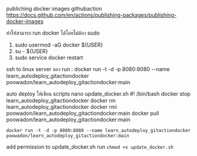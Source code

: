 publiching docker images githubaction
https://docs.github.com/en/actions/publishing-packages/publishing-docker-images


ทำให้สามารถ run docker ได้โดยไม่ต้อง sudo 
1. sudo usermod -aG docker ${USER}
2. su - ${USER}
3. sudo service docker restart


ssh to linux server 
ลอง run : docker run -t -d -p 8080:8080 --name learn_autodeploy_gitactiondocker poowadon/learn_autodeploy_gitactiondocker:main

auto deploy ให้เขียน scripts
    nano update_docker.sh
    #! /bin/bash
    docker stop learn_autodeploy_gitactiondocker
    docker rm learn_autodeploy_gitactiondocker
    docker rmi poowadon/learn_autodeploy_gitactiondocker:main
    docker pull poowadon/learn_autodeploy_gitactiondocker:main

    docker run -t -d -p 8080:8080 --name learn_autodeploy_gitactiondocker poowadon/learn_autodeploy_gitactiondocker:main

add permission to update_docker.sh
    run `chmod +x update_docker.sh`
